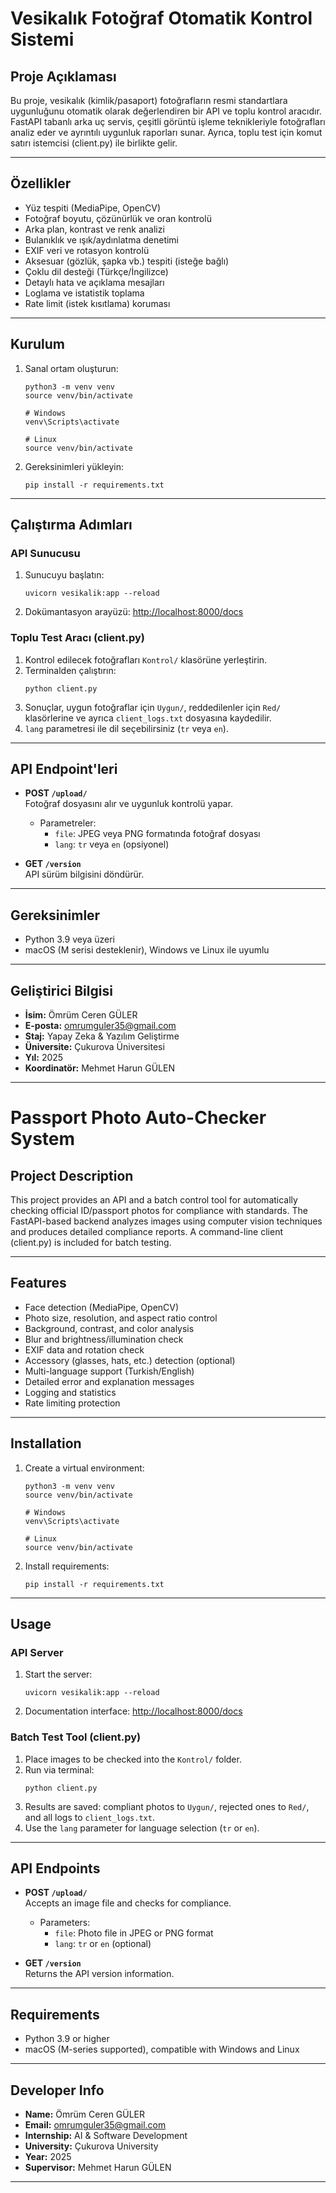 # Vesikalık Fotoğraf Otomatik Kontrol Sistemi

## Proje Açıklaması
Bu proje, vesikalık (kimlik/pasaport) fotoğrafların resmi standartlara uygunluğunu otomatik olarak değerlendiren bir API ve toplu kontrol aracıdır. FastAPI tabanlı arka uç servis, çeşitli görüntü işleme teknikleriyle fotoğrafları analiz eder ve ayrıntılı uygunluk raporları sunar. Ayrıca, toplu test için komut satırı istemcisi (client.py) ile birlikte gelir.

---

## Özellikler
- Yüz tespiti (MediaPipe, OpenCV)
- Fotoğraf boyutu, çözünürlük ve oran kontrolü
- Arka plan, kontrast ve renk analizi
- Bulanıklık ve ışık/aydınlatma denetimi
- EXIF veri ve rotasyon kontrolü
- Aksesuar (gözlük, şapka vb.) tespiti (isteğe bağlı)
- Çoklu dil desteği (Türkçe/İngilizce)
- Detaylı hata ve açıklama mesajları
- Loglama ve istatistik toplama
- Rate limit (istek kısıtlama) koruması

---

## Kurulum
1. Sanal ortam oluşturun:
   ```
   python3 -m venv venv
   source venv/bin/activate
   ```
   ```
   # Windows
   venv\Scripts\activate

   # Linux
   source venv/bin/activate
   ```
2. Gereksinimleri yükleyin:
   ```
   pip install -r requirements.txt
   ```

---

## Çalıştırma Adımları
### API Sunucusu
1. Sunucuyu başlatın:
   ```
   uvicorn vesikalik:app --reload
   ```
2. Dokümantasyon arayüzü: [http://localhost:8000/docs](http://localhost:8000/docs)

### Toplu Test Aracı (client.py)
1. Kontrol edilecek fotoğrafları `Kontrol/` klasörüne yerleştirin.
2. Terminalden çalıştırın:
   ```
   python client.py
   ```
3. Sonuçlar, uygun fotoğraflar için `Uygun/`, reddedilenler için `Red/` klasörlerine ve ayrıca `client_logs.txt` dosyasına kaydedilir.
4. `lang` parametresi ile dil seçebilirsiniz (`tr` veya `en`).

---

## API Endpoint'leri
- **POST `/upload/`**  
  Fotoğraf dosyasını alır ve uygunluk kontrolü yapar.
  - Parametreler:
    - `file`: JPEG veya PNG formatında fotoğraf dosyası
    - `lang`: `tr` veya `en` (opsiyonel)

- **GET `/version`**  
  API sürüm bilgisini döndürür.

---

## Gereksinimler
- Python 3.9 veya üzeri
- macOS (M serisi desteklenir), Windows ve Linux ile uyumlu

---

## Geliştirici Bilgisi
- **İsim:** Ömrüm Ceren GÜLER
- **E-posta:** omrumguler35@gmail.com
- **Staj:** Yapay Zeka & Yazılım Geliştirme
- **Üniversite:** Çukurova Üniversitesi
- **Yıl:** 2025
- **Koordinatör:** Mehmet Harun GÜLEN

---


# Passport Photo Auto-Checker System

## Project Description
This project provides an API and a batch control tool for automatically checking official ID/passport photos for compliance with standards. The FastAPI-based backend analyzes images using computer vision techniques and produces detailed compliance reports. A command-line client (client.py) is included for batch testing.

---

## Features
- Face detection (MediaPipe, OpenCV)
- Photo size, resolution, and aspect ratio control
- Background, contrast, and color analysis
- Blur and brightness/illumination check
- EXIF data and rotation check
- Accessory (glasses, hats, etc.) detection (optional)
- Multi-language support (Turkish/English)
- Detailed error and explanation messages
- Logging and statistics
- Rate limiting protection

---

## Installation
1. Create a virtual environment:
   ```
   python3 -m venv venv
   source venv/bin/activate
   ```
   ```
   # Windows
   venv\Scripts\activate

   # Linux
   source venv/bin/activate
   ```
2. Install requirements:
   ```
   pip install -r requirements.txt
   ```

---

## Usage
### API Server
1. Start the server:
   ```
   uvicorn vesikalik:app --reload
   ```
2. Documentation interface: [http://localhost:8000/docs](http://localhost:8000/docs)

### Batch Test Tool (client.py)
1. Place images to be checked into the `Kontrol/` folder.
2. Run via terminal:
   ```
   python client.py
   ```
3. Results are saved: compliant photos to `Uygun/`, rejected ones to `Red/`, and all logs to `client_logs.txt`.
4. Use the `lang` parameter for language selection (`tr` or `en`).

---

## API Endpoints
- **POST `/upload/`**  
  Accepts an image file and checks for compliance.
  - Parameters:
    - `file`: Photo file in JPEG or PNG format
    - `lang`: `tr` or `en` (optional)

- **GET `/version`**  
  Returns the API version information.

---

## Requirements
- Python 3.9 or higher
- macOS (M-series supported), compatible with Windows and Linux

---

## Developer Info
- **Name:** Ömrüm Ceren GÜLER
- **Email:** omrumguler35@gmail.com
- **Internship:** AI & Software Development
- **University:** Çukurova University
- **Year:** 2025
- **Supervisor:** Mehmet Harun GÜLEN

---
